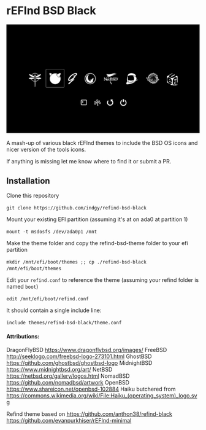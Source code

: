 # rEFInd BSD Black

![Simulated screenshot of the theme](screenshot.png)


A mash-up of various black rEFInd themes to include the BSD OS icons and nicer version of the tools icons.

If anything is missing let me know where to find it or submit a PR.

## Installation

Clone this repository

`git clone https://github.com/indgy/refind-bsd-black`

Mount your existing EFI partition (assuming it's at on ada0 at partition 1)

`mount -t msdosfs /dev/ada0p1 /mnt`

Make the theme folder and copy the refind-bsd-theme folder to your efi partition

`mkdir /mnt/efi/boot/themes ;; cp ./refind-bsd-black /mnt/efi/boot/themes`

Edit your `refind.conf` to reference the theme (assuming your refind folder is named `boot`)

`edit /mnt/efi/boot/refind.conf`

It should contain a single include line:

`include themes/refind-bsd-black/theme.conf`



#### Attributions:

DragonFlyBSD https://www.dragonflybsd.org/images/
FreeBSD http://seeklogo.com/freebsd-logo-273101.html
GhostBSD https://github.com/ghostbsd/ghostbsd-logo
MidnightBSD https://www.midnightbsd.org/art/
NetBSD https://netbsd.org/gallery/logos.html
NomadBSD https://github.com/nomadbsd/artwork
OpenBSD https://www.shareicon.net/openbsd-102884
Haiku butchered from https://commons.wikimedia.org/wiki/File:Haiku_(operating_system)_logo.svg

Refind theme based on
https://github.com/anthon38/refind-black
https://github.com/evanpurkhiser/rEFInd-minimal
